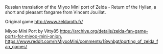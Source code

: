 Russian translation of the Miyoo Mini port of Zelda - Return of the Hylian, a short and pleasant fangame from Vincent Jouillat.

Original game http://www.zeldaroth.fr/

Miyoo Mini Port by Vitty85 https://archive.org/details/zelda-fan-game-ports-for-miyoo-mini-onion, https://www.reddit.com/r/MiyooMini/comments/18wnbgt/porting_of_zelda_fan_games/